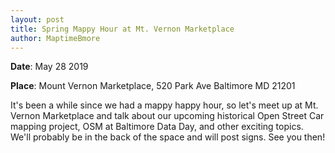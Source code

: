 ```yaml
---
layout: post
title: Spring Mappy Hour at Mt. Vernon Marketplace
author: MaptimeBmore
---
```

**Date**: May 28 2019

**Place**: Mount Vernon Marketplace, 520 Park Ave Baltimore MD 21201

It's been a while since we had a mappy happy hour, so let's meet up at Mt. Vernon Marketplace and talk about our upcoming historical Open Street Car mapping project, OSM at Baltimore Data Day, and other exciting topics. We'll probably be in the back of the space and will post signs. See you then!
